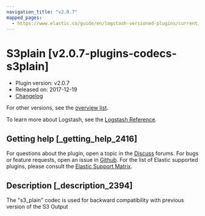 ```yaml
---
navigation_title: "v2.0.7"
mapped_pages:
  - https://www.elastic.co/guide/en/logstash-versioned-plugins/current/v2.0.7-plugins-codecs-s3plain.html
---
```


# S3plain [v2.0.7-plugins-codecs-s3plain]


* Plugin version: v2.0.7
* Released on: 2017-12-19
* [Changelog](https://github.com/logstash-plugins/logstash-codec-s3plain/blob/v2.0.7/CHANGELOG.md)

For other versions, see the [overview list](codec-s3plain-index.md).

To learn more about Logstash, see the [Logstash Reference](logstash://reference/index.md).

## Getting help [_getting_help_2416]

For questions about the plugin, open a topic in the [Discuss](http://discuss.elastic.co) forums. For bugs or feature requests, open an issue in [Github](https://github.com/logstash-plugins/logstash-codec-s3plain). For the list of Elastic supported plugins, please consult the [Elastic Support Matrix](https://www.elastic.co/support/matrix#matrix_logstash_plugins).


## Description [_description_2394]

The "s3_plain" codec is used for backward compatibility with previous version of the S3 Output


